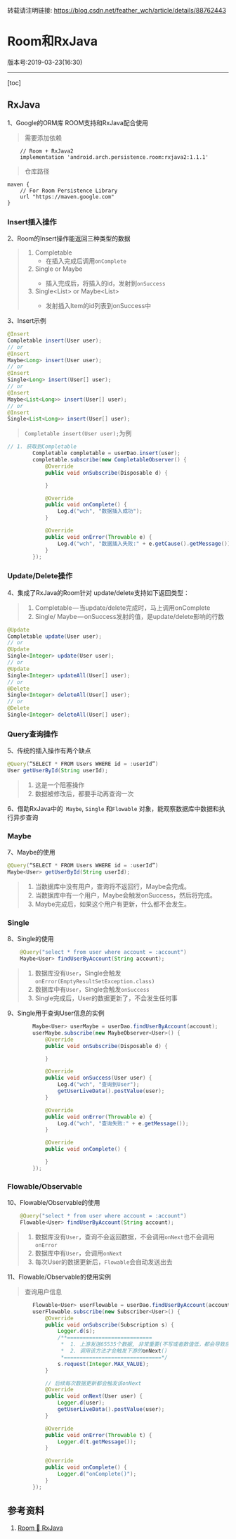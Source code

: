 转载请注明链接: https://blog.csdn.net/feather_wch/article/details/88762443

#  Room和RxJava

版本号:2019-03-23(16:30)

---

[toc]

## RxJava

1、Google的ORM库 ROOM支持和RxJava配合使用
> 需要添加依赖
```
    // Room + RxJava2
    implementation 'android.arch.persistence.room:rxjava2:1.1.1'
```
> 仓库路径
```
maven {
    // For Room Persistence Library
    url "https://maven.google.com"
}
```


### Insert插入操作

2、Room的Insert操作能返回三种类型的数据
> 1. Completable
>      * 在插入完成后调用`onComplete`
> 1. Single<Long> or Maybe<Long>
>      * 插入完成后，将插入的id，发射到`onSuccess`
> 1. Single<List<Long>> or Maybe<List<Long>>
>      * 发射插入Item的id列表到onSuccess中


3、Insert示例
```java
@Insert
Completable insert(User user);
// or
@Insert
Maybe<Long> insert(User user);
// or
@Insert
Single<Long> insert(User[] user);
// or
@Insert
Maybe<List<Long>> insert(User[] user);
// or
@Insert
Single<List<Long>> insert(User[] user);
```
> `Completable insert(User user);`为例
```java
// 1. 获取到Completable
        Completable completable = userDao.insert(user);
        completable.subscribe(new CompletableObserver() {
            @Override
            public void onSubscribe(Disposable d) {

            }

            @Override
            public void onComplete() {
                Log.d("wch", "数据插入成功");
            }

            @Override
            public void onError(Throwable e) {
                Log.d("wch", "数据插入失败:" + e.getCause().getMessage());
            }
        });
```

### Update/Delete操作


4、集成了RxJava的Room针对 update/delete支持如下返回类型：
> 1. Completable — 当update/delete完成时，马上调用onComplete
> 1. Single<Long>/ Maybe<Long> — onSuccess发射的值，是update/delete影响的行数
```java
@Update
Completable update(User user);
// or
@Update
Single<Integer> update(User user);
// or
@Update
Single<Integer> updateAll(User[] user);
// or
@Delete
Single<Integer> deleteAll(User[] user);
// or
@Delete
Single<Integer> deleteAll(User[] user);
```

### Query查询操作

5、传统的插入操作有两个缺点
```java
@Query(“SELECT * FROM Users WHERE id = :userId”)
User getUserById(String userId);
```
> 1. 这是一个阻塞操作
> 1. 数据被修改后，都要手动再查询一次

6、借助RxJava中的` Maybe`, `Single` 和`Flowable` 对象，能观察数据库中数据和执行异步查询

### Maybe

7、Maybe的使用
```java
@Query(“SELECT * FROM Users WHERE id = :userId”)
Maybe<User> getUserById(String userId);
```
> 1. 当数据库中没有用户，查询将不返回行，Maybe会完成。
> 1. 当数据库中有一个用户，Maybe会触发onSuccess，然后将完成。
> 1. Maybe完成后，如果这个用户有更新，什么都不会发生。

### Single

8、Single的使用
```java
    @Query("select * from user where account = :account")
    Maybe<User> findUserByAccount(String account);
```
> 1. 数据库没有`User`，Single会触发`onError(EmptyResultSetException.class)`
> 1. 数据库中有`User`，Single会触发`onSuccess`
> 1. Single完成后，User的数据更新了，不会发生任何事

9、Single用于查询User信息的实例
```java
        Maybe<User> userMaybe = userDao.findUserByAccount(account);
        userMaybe.subscribe(new MaybeObserver<User>() {
            @Override
            public void onSubscribe(Disposable d) {

            }

            @Override
            public void onSuccess(User user) {
                Log.d("wch", "查询到User");
                getUserLiveData().postValue(user);
            }

            @Override
            public void onError(Throwable e) {
                Log.d("wch", "查询失败:" + e.getMessage());
            }

            @Override
            public void onComplete() {

            }
        });
```

### Flowable/Observable


10、Flowable/Observable的使用
```java
    @Query("select * from user where account = :account")
    Flowable<User> findUserByAccount(String account);
```
> 1. 数据库没有`User`，查询不会返回数据，不会调用`onNext`也不会调用`onError`
> 1. 数据库中有`User`，会调用`onNext`
> 1. 每次User的数据更新后，`Flowable`会自动发送出去


11、Flowable/Observable的使用实例
> 查询用户信息
```java
        Flowable<User> userFlowable = userDao.findUserByAccount(account);
        userFlowable.subscribe(new Subscriber<User>() {
            @Override
            public void onSubscribe(Subscription s) {
                Logger.d(s);
                /**===========================
                 *  1. 上游发送65535个数据, 非常重要(不写或者数值低，都会导致后面接不到数据)
                 *  2. 调用该方法才会触发下游的onNext()
                 *===============================*/
                s.request(Integer.MAX_VALUE);
            }

            // 后续每次数据更新都会触发该onNext
            @Override
            public void onNext(User user) {
                Logger.d(user);
                getUserLiveData().postValue(user);
            }

            @Override
            public void onError(Throwable t) {
                Logger.d(t.getMessage());
            }

            @Override
            public void onComplete() {
                Logger.d("onComplete()");
            }
        });
```

## 参考资料

1. [Room 🔗 RxJava](https://medium.com/androiddevelopers/room-rxjava-acb0cd4f3757)
